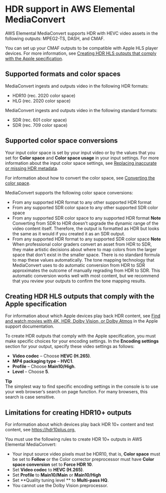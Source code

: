 # HDR support in AWS Elemental MediaConvert<a name="hdr-support"></a>

AWS Elemental MediaConvert supports HDR with HEVC video assets in the following outputs: MPEG2\-TS, DASH, and CMAF\.

You can set up your CMAF outputs to be compatible with Apple HLS player devices\. For more information, see [Creating HDR HLS outputs that comply with the Apple specification](#creating-hdr-hls-outputs-that-comply-with-the-apple-specification)\.

## Supported formats and color spaces<a name="supported-formats-and-color-spaces"></a>

MediaConvert ingests and outputs video in the following HDR formats:
+ HDR10 \(rec\. 2020 color space\)
+ HLG \(rec\. 2020 color space\)

MediaConvert ingests and outputs video in the following standard formats:
+ SDR \(rec\. 601 color space\)
+ SDR \(rec\. 709 color space\)

## Supported color space conversions<a name="supported-color-space-conversions"></a>

Your input color space is set by your input video or by the values that you set for **Color space** and **Color space usage** in your input settings\. For more information about the input color space settings, see [Replacing inaccurate or missing HDR metadata](replacing-inaccurate-or-missing-hdr-metadata.md)\.

For information about how to convert the color space, see [Converting the color space](converting-the-color-space.md)\.

MediaConvert supports the following color space conversions:
+ From any supported HDR format to any other supported HDR format
+ From any supported SDR color space to any other supported SDR color space
+ From any supported SDR color space to any supported HDR format
**Note**  
Converting from SDR to HDR doesn't upgrade the dynamic range of the video content itself\. Therefore, the output is formatted as HDR but looks the same as it would if you created it as an SDR output\.
+ From any supported HDR format to any supported SDR color space
**Note**  
When professional color graders convert an asset from HDR to SDR, they make artistic decisions about where to map colors from the larger space that don't exist in the smaller space\. There is no standard formula to map these values automatically\. The tone mapping technology that MediaConvert uses to do automatic conversion from HDR to SDR approximates the outcome of manually regrading from HDR to SDR\. This automatic conversion works well with most content, but we recommend that you review your outputs to confirm the tone mapping results\.

## Creating HDR HLS outputs that comply with the Apple specification<a name="creating-hdr-hls-outputs-that-comply-with-the-apple-specification"></a>

For information about which Apple devices play back HDR content, see [Find and watch movies with 4K, HDR, Dolby Vision, or Dolby Atmos](https://support.apple.com/en-us/HT207949) in the Apple support documentation\.

To create HDR outputs that comply with the Apple specification, you must make specific choices for your encoding settings\. In the **Encoding settings** section for your output, specify these video settings as follows:
+ **Video codec** – Choose **HEVC \(H\.265\)**\.
+ **MP4 packaging type** – **HVC1**\.
+ **Profile** – Choose **Main10/High**\.
+ **Level** – Choose **5**\.

**Tip**  
The simplest way to find specific encoding settings in the console is to use your web browser’s search on page function\. For many browsers, this search is case sensitive\.

## Limitations for creating HDR10\+ outputs<a name="hdr10plus-limitations"></a>

For information about which devices play back HDR 10\+ content and test content, see [https://hdr10plus\.org\. ](https://hdr10plus.org/) 

You must use the following rules to create HDR 10\+ outputs in AWS Elemental MediaConvert: 
+ Your input source video pixels must be HDR10, that is, **Color space** must be set to **Follow** or the Color corrector preprocessor must have **Color space conversion** set to **Force HDR 10**\. 
+ Set **Video codec** to **HEVC \(H\.265\)**\.
+ Set **Profile** to **Main10/Main** or **Main10/High**
+ Set **Quality tuning level ** to **Multi\-pass HQ**\.
+ You cannot use the Dolby Vision preprocessor\.